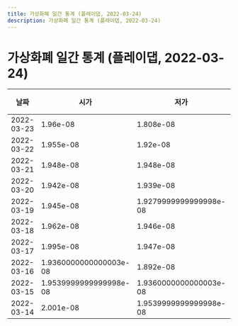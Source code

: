 ```yaml
---
title: 가상화폐 일간 통계 (플레이댑, 2022-03-24)
description: 가상화폐 일간 통계 (플레이댑, 2022-03-24)
---
```


가상화폐 일간 통계 (플레이댑, 2022-03-24)
===

|날짜|시가|저가|고가|종가|비고|
|--|--|--|--|--|--|
|2022-03-23|1.96e-08|1.808e-08|2.05e-08|2.026e-08|    |
|2022-03-22|1.955e-08|1.92e-08|1.955e-08|1.921e-08|    |
|2022-03-21|1.948e-08|1.948e-08|1.9559999999999998e-08|1.955e-08|    |
|2022-03-20|1.942e-08|1.939e-08|2.13e-08|1.948e-08|    |
|2022-03-19|1.945e-08|1.9279999999999998e-08|1.976e-08|1.946e-08|    |
|2022-03-18|1.962e-08|1.946e-08|1.962e-08|1.946e-08|    |
|2022-03-17|1.995e-08|1.947e-08|1.995e-08|1.961e-08|    |
|2022-03-16|1.9360000000000003e-08|1.892e-08|1.948e-08|1.948e-08|    |
|2022-03-15|1.9539999999999998e-08|1.9360000000000003e-08|1.9539999999999998e-08|1.937e-08|    |
|2022-03-14|2.001e-08|1.9539999999999998e-08|2.001e-08|1.9539999999999998e-08|    |
